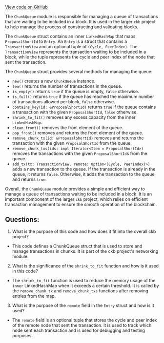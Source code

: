 [View code on GitHub](https://github.com/nervosnetwork/ckb/blob/develop/tx-pool/src/component/chunk.rs)

The `ChunkQueue` module is responsible for managing a queue of transactions that are waiting to be included in a block. It is used in the larger `ckb` project to help manage the process of constructing and validating blocks.

The `ChunkQueue` struct contains an inner `LinkedHashMap` that maps `ProposalShortId` to `Entry`. An `Entry` is a struct that contains a `TransactionView` and an optional tuple of `(Cycle, PeerIndex)`. The `TransactionView` represents the transaction waiting to be included in a block, while the tuple represents the cycle and peer index of the node that sent the transaction.

The `ChunkQueue` struct provides several methods for managing the queue:

- `new()` creates a new `ChunkQueue` instance.
- `len()` returns the number of transactions in the queue.
- `is_empty()` returns `true` if the queue is empty, `false` otherwise.
- `is_full()` returns `true` if the queue has reached the maximum number of transactions allowed per block, `false` otherwise.
- `contains_key(id: &ProposalShortId)` returns `true` if the queue contains a transaction with the given `ProposalShortId`, `false` otherwise.
- `shrink_to_fit()` removes any excess capacity from the inner `LinkedHashMap`.
- `clean_front()` removes the front element of the queue.
- `pop_front()` removes and returns the front element of the queue.
- `remove_chunk_tx(id: &ProposalShortId)` removes and returns the transaction with the given `ProposalShortId` from the queue.
- `remove_chunk_txs(ids: impl Iterator<Item = ProposalShortId>)` removes the transactions with the given `ProposalShortId`s from the queue.
- `add_tx(tx: TransactionView, remote: Option<(Cycle, PeerIndex)>)` adds a new transaction to the queue. If the transaction is already in the queue, it returns `false`. Otherwise, it adds the transaction to the queue and returns `true`.

Overall, the `ChunkQueue` module provides a simple and efficient way to manage a queue of transactions waiting to be included in a block. It is an important component of the larger `ckb` project, which relies on efficient transaction management to ensure the smooth operation of the blockchain.
## Questions:
 1. What is the purpose of this code and how does it fit into the overall ckb project?
- This code defines a ChunkQueue struct that is used to store and manage transactions in chunks. It is part of the ckb project's networking module.

2. What is the significance of the `shrink_to_fit` function and how is it used in this code?
- The `shrink_to_fit` function is used to reduce the memory usage of the `inner` LinkedHashMap when it exceeds a certain threshold. It is called by the `remove_chunk_tx` and `remove_chunk_txs` functions after removing entries from the map.

3. What is the purpose of the `remote` field in the `Entry` struct and how is it used?
- The `remote` field is an optional tuple that stores the cycle and peer index of the remote node that sent the transaction. It is used to track which node sent each transaction and is used for debugging and testing purposes.

